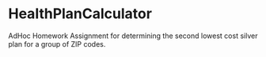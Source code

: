 # HealthPlanCalculator
AdHoc Homework Assignment for determining the second lowest cost silver plan for a group of ZIP codes.
